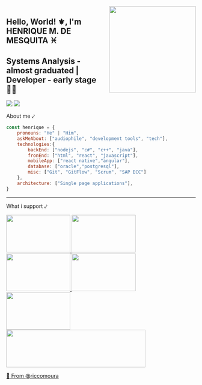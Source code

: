 <img align='right' src="https://media.giphy.com/media/xT77XOOBRKV3reH22k/giphy.gif" width="230">

## Hello, World! ⚜️, I'm HENRIQUE M. DE MESQUITA ♓
## Systems Analysis - almost graduated | Developer - early stage 👨‍💻

[![](https://img.shields.io/badge/AddMe-LinkedIn-blue)](https://www.linkedin.com/in/mesquitahenrique/)
[![](https://img.shields.io/twitter/follow/moura_ricco?label=Follow&style=social)](https://twitter.com/intent/follow?screen_name=moura_ricco)

[comment]: <> (### <img src="https://media.giphy.com/media/3oz8xKtYeaHDZ26IIo/giphy.gif" width="50"> About me ⤦ )
About me ⤦

```javascript
const henrique = {
    pronouns: "He" | "Him",
    askMeAbout: ["audiophile", "development tools", "tech"],
    technologies:{
        backEnd: ["nodejs", "c#", "c++", "java"],
        fronEnd: ["html", "react", "javascript"],
        mobileApp: ["react native","angular"],
        database: ["oracle","postgresql"],
        misc: ["Git", "GitFlow", "Scrum", "SAP ECC"]
    },
    architecture: ["Single page applications"],
}
```
--- 
What i support ⤦
<p float="left">
  <a href="https://www.ibm.com/employment/inclusion/"><img src="https://i.ibb.co/3d41bQR/ezgif-com-resize-1.gif" width="170" height="100" />
  <a href="https://catapult.lu/"><img src="https://i.ibb.co/X2VQY8G/ezgif-com-resize-2.gif" width="170" height="100" />
  <a href="https://www.ushahidi.com/"><img src="https://i.ibb.co/fxhYKFN/ushahidi.jpg" width="170" height="100" />
  <a href="https://women-in-tech.org/"><img src="https://i.ibb.co/9GH180b/ezgif-com-resize-3.gif" width="170" height="100" />
  <a href="https://agenciafiep.com.br/tag/reatiba/"><img src="https://i.ibb.co/przB0CD/ezgif-com-resize-4.gif" width="170" height="100" />
  <a href="http://contatonucleo.com.br/"><img src="https://i.ibb.co/T10Y0F5/ezgif-com-resize-6.gif" width="370" height="100" /> 

🔰 From [@riccomoura](https://github.com/riccomoura)
